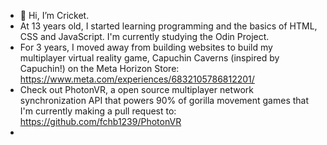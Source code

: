 - 👋 Hi, I’m Cricket.
- At 13 years old, I started learning programming and the basics of HTML, CSS and JavaScript. I'm currently studying the Odin Project.
- For 3 years, I moved away from building websites to build my multiplayer virtual reality game, Capuchin Caverns (inspired by Capuchin!) on the Meta Horizon Store: https://www.meta.com/experiences/6832105786812201/
- Check out PhotonVR, a open source multiplayer network synchronization API that powers 90% of gorilla movement games that I'm currently making a pull request to: https://github.com/fchb1239/PhotonVR
-  
<!---
--->
